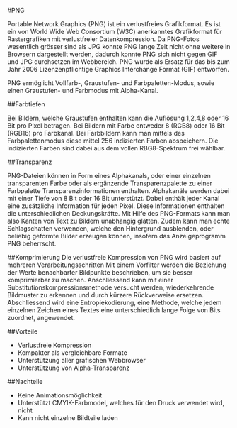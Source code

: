 #PNG

Portable Network Graphics (PNG) ist ein verlustfreies Grafikformat. Es ist ein von World Wide Web Consortium (W3C) anerkanntes Grafikformat für Rastergrafiken mit verlustfreier Datenkompression.
Da PNG-Fotos wesentlich grösser sind als JPG konnte PNG lange Zeit nicht ohne weitere in Browsern dargestellt werden, dadurch konnte PNG sich nicht gegen GIF und JPG durchsetzen im Webbereich.
PNG wurde als Ersatz für das bis zum Jahr 2006 Lizenzenpflichtige Graphics Interchange Format (GIF) entworfen.

PNG ermöglicht Vollfarb-, Graustufen- und Farbpaletten-Modus, sowie einen Graustufen- und Farbmodus mit Alpha-Kanal.

##Farbtiefen

Bei Bildern, welche Graustufen enthalten kann die Auflösung 1,2,4,8 oder 16 Bit pro Pixel betragen. Bei Bildern mit Farbe entweder 8 (RGB8) oder 16 Bit (RGB16) pro Farbkanal.
Bei Farbbildern kann man mittels des Farbpalettenmodus diese mittel 256 indizierten Farben abspeichern. Die indizierten Farben sind dabei aus dem vollen RBG8-Spektrum frei wählbar.

##Transparenz

PNG-Dateien können in Form eines Alphakanals, oder einer einzelnen transparenten Farbe oder als ergänzende Transparenzpalette zu einer Farbpalette Transparenzinformationen enthalten.
Alphakanäle werden dabei mit einer Tiefe von 8 Bit oder 16 Bit unterstützt. Dabei enthält jeder Kanal eine zusätzliche Information für jeden Pixel. Diese Informationen enthalten die unterschiedlichen Deckungskräfte.
Mit Hilfe des PNG-Formats kann man also Kanten von Text zu Bildern unabhängig glätten. Zudem kann man echte Schlagschatten verwenden, welche den Hintergrund ausblenden, oder beliebig geformte Bilder erzeugen können, insofern das Anzeigeprogramm PNG beherrscht.

##Komprimierung
Die verlustfreie Kompression von PNG wird basiert auf mehreren Verarbeitungsschritten Mit einem Vorfilter werden die Beziehung der Werte benachbarter Bildpunkte beschrieben, um sie besser komprimierbar zu machen.
Anschliessend kann mit einer Substitutionskompressionsmethode versucht werden, wiederkehrende Bildmuster zu erkennen und durch kürzere Rückverweise ersetzen.
Abschliessend wird eine Entropiekodierung, eine Methode, welche jedem einzelnen Zeichen eines Textes eine unterschiedlich lange Folge von Bits zuordnet, angewendet.

##Vorteile

* Verlustfreie Kompression
* Kompakter als vergleichbare Formate
* Unterstützung aller grafischen Webbrowser
* Unterstützung von Alpha-Transparenz

##Nachteile
* Keine Animationsmöglichkeit
* Unterstützt CMYIK-Farbmodel, welches für den Druck verwendet wird, nicht
* Kann nicht einzelne Bildteile laden